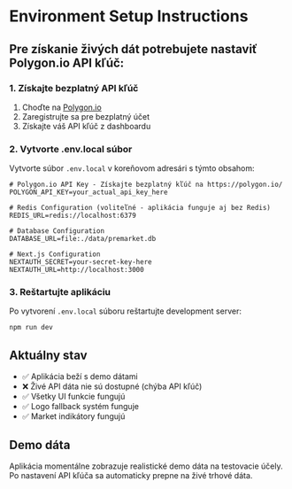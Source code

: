 # Environment Setup Instructions

## Pre získanie živých dát potrebujete nastaviť Polygon.io API kľúč:

### 1. Získajte bezplatný API kľúč
1. Choďte na [Polygon.io](https://polygon.io/)
2. Zaregistrujte sa pre bezplatný účet
3. Získajte váš API kľúč z dashboardu

### 2. Vytvorte .env.local súbor
Vytvorte súbor `.env.local` v koreňovom adresári s týmto obsahom:

```env
# Polygon.io API Key - Získajte bezplatný kľúč na https://polygon.io/
POLYGON_API_KEY=your_actual_api_key_here

# Redis Configuration (voliteľné - aplikácia funguje aj bez Redis)
REDIS_URL=redis://localhost:6379

# Database Configuration
DATABASE_URL=file:./data/premarket.db

# Next.js Configuration
NEXTAUTH_SECRET=your-secret-key-here
NEXTAUTH_URL=http://localhost:3000
```

### 3. Reštartujte aplikáciu
Po vytvorení `.env.local` súboru reštartujte development server:
```bash
npm run dev
```

## Aktuálny stav
- ✅ Aplikácia beží s demo dátami
- ❌ Živé API dáta nie sú dostupné (chýba API kľúč)
- ✅ Všetky UI funkcie fungujú
- ✅ Logo fallback systém funguje
- ✅ Market indikátory fungujú

## Demo dáta
Aplikácia momentálne zobrazuje realistické demo dáta na testovacie účely. Po nastavení API kľúča sa automaticky prepne na živé trhové dáta. 